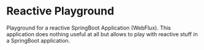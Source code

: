 # Reactive Playground

Playground for a reactive SpringBoot Application (WebFlux). This application does nothing useful at all but allows to
play with reactive stuff in a SpringBoot application.
